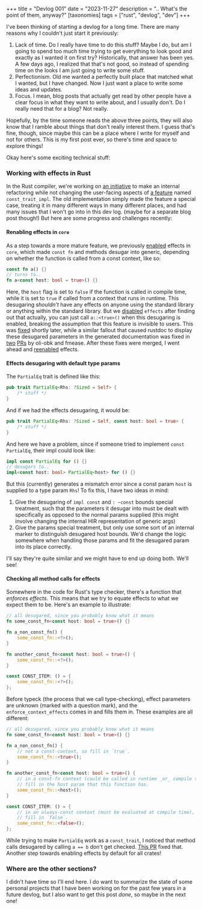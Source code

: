 +++
title = "Devlog 001"
date = "2023-11-27"
description = ".. What's the point of them, anyway?"
[taxonomies]
tags = ["rust", "devlog", "dev"]
+++


I've been thinking of starting a devlog for a long time. There are many reasons why I couldn't just start it previously:

1. Lack of time. Do I really have time to do this stuff? Maybe I do, but am I going to spend too much time trying to get everything to look good and exactly as I wanted it on first try? Historically, that answer has been yes. A few days ago, I realized that that's not good, so instead of spending time on the looks I am just going to write some stuff.
2. Perfectionism. Old me wanted a perfectly built place that matched what I wanted, but I have changed. Now I just want a place to write some ideas and updates.
3. Focus. I mean, blog posts that actually get read by other people have a clear focus in what they want to write about, and I usually don't. Do I really need that for a blog? Not really.

Hopefully, by the time someone reads the above three points, they will also know that I ramble about things that don't really interest them. I guess that's fine, though, since maybe this can be a place where I write for myself and not for others. This is my first post ever, so there's time and space to explore things!

Okay here's some exciting technical stuff:

### Working with effects in Rust

In the Rust compiler, we're working on [an initiative](https://blog.rust-lang.org/inside-rust/2022/07/27/keyword-generics.html) to make an internal refactoring while not changing the user-facing aspects of [a feature](https://github.com/rust-lang/rust/issues/67792) named `const_trait_impl`. The old implementation simply made the feature a special case, treating it in many different ways in many different places, and had many issues that I won't go into in this dev log. (maybe for a separate blog post though!) But here are some progress and challenges recently:

#### Renabling effects in `core`

As a step towards a more mature feature, we previously [enabled](https://github.com/rust-lang/rust/pull/114776) effects in `core`, which made `const fn` and methods desugar into generic, depending on whether the function is called from a const context, like so:

```rust
const fn a() {}
// turns to..
fn a<const host: bool = true>() {}
```

Here, the `host` flag is set to `false` if the function is called in compile time, while it is set to `true` if called from a context that runs in runtime. This desugaring _shouldn't_ have any effects on anyone using the standard library or anything within the standard library. But we [disabled](https://github.com/rust-lang/rust/pull/116856) `effects` after finding out that actually, you can just call `a::<true>()` when this desugaring is enabled, breaking the assumption that this feature is invisible to users. This was [fixed](https://github.com/rust-lang/rust/pull/117171) shortly later, while a similar fallout that caused rustdoc to display these desugared parameters in the generated documentation was fixed in [two](https://github.com/rust-lang/rust/pull/116670) [PRs](https://github.com/rust-lang/rust/pull/117531) by oli-obk and fmease. After these fixes were merged, I went ahead and [reenabled](https://github.com/rust-lang/rust/pull/117825) effects.

#### Effects desugaring with default type params

The `PartialEq` trait is defined like this:

```rust
pub trait PartialEq<Rhs: ?Sized = Self> {
    /* stuff */
}
```

And if we had the effects desugaring, it would be:

```rust
pub trait PartialEq<Rhs: ?Sized = Self, const host: bool = true> {
    /* stuff */
}
```

And here we have a problem, since if someone tried to implement `const PartialEq`, their impl could look like:

```rust
impl const PartialEq for () {}
// desugars to..
impl<const host: bool> PartialEq<host> for () {}
```

But this (currently) generates a mismatch error since a const param `host` is supplied to a type param `Rhs`! To fix this, I have two ideas in mind:

1. Give the desugaring of `impl const` and `: ~const` bounds special treatment, such that the parameters it desugar into must be dealt with specifically as opposed to the normal params supplied (this might involve changing the internal HIR representation of generic args)
2. Give the params special treatment, but only use some sort of an internal marker to distinguish desugared host bounds. We'd change the logic somewhere when handling those params and fit the desugared param into its place correctly.

I'll say they're quite similar and we might have to end up doing both. We'll see!

#### Checking all method calls for effects

Somewhere in the code for Rust's type checker, there's a function that _enforces effects_. This means that we try to equate effects to what we expect them to be. Here's an example to illustrate:

```rust
// all desugared, since you probably know what it means
fn some_const_fn<const host: bool = true>() {}

fn a_non_const_fn() {
    some_const_fn::<?>();
}

fn another_const_fn<const host: bool = true>() {
    some_const_fn::<?>();
}

const CONST_ITEM: () = {
    some_const_fn::<?>();
};
```

Before typeck (the process that we call type-checking), effect parameters are unknown (marked with a question mark), and the `enforce_context_effects` comes in and fills them in. These examples are all different:

```rust
// all desugared, since you probably know what it means
fn some_const_fn<const host: bool = true>() {}

fn a_non_const_fn() {
    // not a const-context, so fill in `true`.
    some_const_fn::<true>();
}

fn another_const_fn<const host: bool = true>() {
    // in a const-fn context (could be called in runtime _or_ compile time),
    // fill in the host param that this function has.
    some_const_fn::<host>();
}

const CONST_ITEM: () = {
    // in an always-const context (must be evaluated at compile time),
    // fill in `false`.
    some_const_fn::<false>();
};
```

While trying to make `PartialEq` work as a `const_trait`, I noticed that method calls desugared by calling `a == b` don't get checked. [This PR](https://github.com/rust-lang/rust/pull/118282) fixed that. Another step towards enabling effects by default for all crates!


### Where are the other sections?

I didn't have time so I'll end here. I do want to summarize the state of some personal projects that I have been working on for the past few years in a future devlog, but I also want to get this post _done_, so maybe in the next one!
